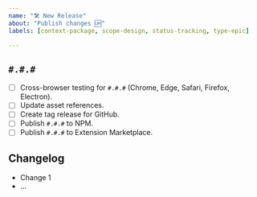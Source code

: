 ```yaml
---
name: "🛠 New Release"
about: "Publish changes 🆙"
labels: [context-package, scope-design, status-tracking, type-epic]

---
```


## `#.#.#`

- [ ] Cross-browser testing for `#.#.#` (Chrome, Edge, Safari, Firefox, Electron).
- [ ] Update asset references.
- [ ] Create tag release for GitHub.
- [ ] Publish `#.#.#` to NPM.
- [ ] Publish `#.#.#` to Extension Marketplace.

## Changelog

- Change 1
- ...
